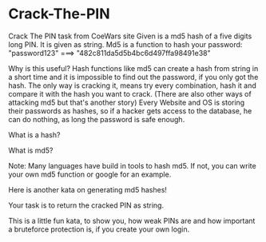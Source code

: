 # Crack-The-PIN
Crack The PIN task from CoeWars site
Given is a md5 hash of a five digits long PIN. It is given as string. Md5 is a function to hash your password: "password123" ===> "482c811da5d5b4bc6d497ffa98491e38"

Why is this useful? Hash functions like md5 can create a hash from string in a short time and it is impossible to find out the password, if you only got the hash. The only way is cracking it, means try every combination, hash it and compare it with the hash you want to crack. (There are also other ways of attacking md5 but that's another story) Every Website and OS is storing their passwords as hashes, so if a hacker gets access to the database, he can do nothing, as long the password is safe enough.

What is a hash?

What is md5?

Note: Many languages have build in tools to hash md5. If not, you can write your own md5 function or google for an example.

Here is another kata on generating md5 hashes!

Your task is to return the cracked PIN as string.

This is a little fun kata, to show you, how weak PINs are and how important a bruteforce protection is, if you create your own login.
